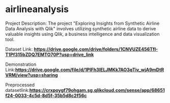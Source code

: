 # airlineanalysis
Project Description:
  The project "Exploring Insights from Synthetic Airline Data Analysis with Qlik" involves utilizing synthetic airline data to derive valuable insights using Qlik, a business intelligence and data visualization tool.
 
  
  Dataset Link: **https://drive.google.com/drive/folders/1CNVUZE456TfI-T1Pf315bZDQ7EMTO70P?usp=drive_link**
  
  Demonstration Link:**https://drive.google.com/file/d/1PIFh3lELJMKk7AO3qTiv_wjA9mDtRVRM/view?usp=sharing**

  Preprocessed datasetlink:**https://crxpoygf79ohgam.sg.qlikcloud.com/sense/app/68651f24-0033-4c5d-8d5f-35b5d8c2f56c**
  
